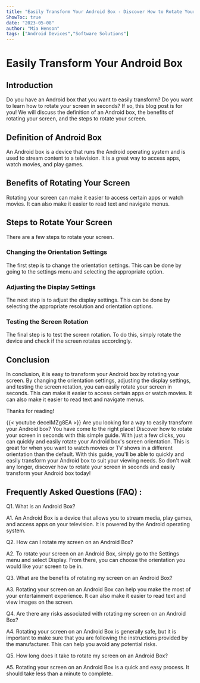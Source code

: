 ```yaml
---
title: "Easily Transform Your Android Box - Discover How to Rotate Your Screen in Seconds!"
ShowToc: true 
date: "2023-05-08"
author: "Mia Henson" 
tags: ["Android Devices","Software Solutions"]
---
```

# Easily Transform Your Android Box 

## Introduction 
Do you have an Android box that you want to easily transform? Do you want to learn how to rotate your screen in seconds? If so, this blog post is for you! We will discuss the definition of an Android box, the benefits of rotating your screen, and the steps to rotate your screen. 

## Definition of Android Box 
An Android box is a device that runs the Android operating system and is used to stream content to a television. It is a great way to access apps, watch movies, and play games. 

## Benefits of Rotating Your Screen 
Rotating your screen can make it easier to access certain apps or watch movies. It can also make it easier to read text and navigate menus. 

## Steps to Rotate Your Screen 
There are a few steps to rotate your screen. 

### Changing the Orientation Settings 
The first step is to change the orientation settings. This can be done by going to the settings menu and selecting the appropriate option. 

### Adjusting the Display Settings 
The next step is to adjust the display settings. This can be done by selecting the appropriate resolution and orientation options. 

### Testing the Screen Rotation 
The final step is to test the screen rotation. To do this, simply rotate the device and check if the screen rotates accordingly. 

## Conclusion 
In conclusion, it is easy to transform your Android box by rotating your screen. By changing the orientation settings, adjusting the display settings, and testing the screen rotation, you can easily rotate your screen in seconds. This can make it easier to access certain apps or watch movies. It can also make it easier to read text and navigate menus. 

Thanks for reading!

{{< youtube deceIMZg8EA >}} 
Are you looking for a way to easily transform your Android box? You have come to the right place! Discover how to rotate your screen in seconds with this simple guide. With just a few clicks, you can quickly and easily rotate your Android box's screen orientation. This is great for when you want to watch movies or TV shows in a different orientation than the default. With this guide, you'll be able to quickly and easily transform your Android box to suit your viewing needs. So don't wait any longer, discover how to rotate your screen in seconds and easily transform your Android box today!

## Frequently Asked Questions (FAQ) :
Q1. What is an Android Box?

A1. An Android Box is a device that allows you to stream media, play games, and access apps on your television. It is powered by the Android operating system.

Q2. How can I rotate my screen on an Android Box?

A2. To rotate your screen on an Android Box, simply go to the Settings menu and select Display. From there, you can choose the orientation you would like your screen to be in.

Q3. What are the benefits of rotating my screen on an Android Box?

A3. Rotating your screen on an Android Box can help you make the most of your entertainment experience. It can also make it easier to read text and view images on the screen.

Q4. Are there any risks associated with rotating my screen on an Android Box?

A4. Rotating your screen on an Android Box is generally safe, but it is important to make sure that you are following the instructions provided by the manufacturer. This can help you avoid any potential risks.

Q5. How long does it take to rotate my screen on an Android Box?

A5. Rotating your screen on an Android Box is a quick and easy process. It should take less than a minute to complete.


